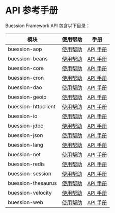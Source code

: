 # API 参考手册


Buession Framework API 包含以下目录：


|  模块                | 使用帮助                         | 手册                                                                         |
|  ----                | ----                           | ----                                 										   |
| buession-aop         | [使用帮助](aop/index.md)        | [API 手册](https://javadoc.io/static/com.buession/buession-aop/2.1.0/)        |
| buession-beans       | [使用帮助](beans/index.md)      | [API 手册](https://javadoc.io/static/com.buession/buession-bean/2.1.0/)       |
| buession-core        | [使用帮助](core/index.md)       | [API 手册](https://javadoc.io/static/com.buession/buession-core/2.1.0/)       |
| buession-cron        | [使用帮助](cron/index.md)       | [API 手册](https://javadoc.io/static/com.buession/buession-cron/2.1.0/)       |
| buession-dao         | [使用帮助](dao/index.md)        | [API 手册](https://javadoc.io/static/com.buession/buession-dao/2.1.0/)        |
| buession-geoip       | [使用帮助](geoip/index.md)      | [API 手册](https://javadoc.io/static/com.buession/buession-geoip/2.1.0/)      |
| buession-httpclient  | [使用帮助](httpclient/index.md) | [API 手册](https://javadoc.io/static/com.buession/buession-httpclient/2.1.0/) |
| buession-io          | [使用帮助](io/index.md)         | [API 手册](https://javadoc.io/static/com.buession/buession-io/2.1.0/)         |
| buession-jdbc        | [使用帮助](jdbc/index.md)       | [API 手册](https://javadoc.io/static/com.buession/buession-jdbc/2.1.0/)       |
| buession-json        | [使用帮助](json/index.md)       | [API 手册](https://javadoc.io/static/com.buession/buession-json/2.1.0/)       |
| buession-lang        | [使用帮助](lang/index.md)       | [API 手册](https://javadoc.io/static/com.buession/buession-lang/2.1.0/)       |
| buession-net         | [使用帮助](net/index.md)        | [API 手册](https://javadoc.io/static/com.buession/buession-net/2.1.0/)        |
| buession-redis       | [使用帮助](redis/index.md)      | [API 手册](https://javadoc.io/static/com.buession/buession-redis/2.1.0/)      |
| buession-session     | [使用帮助](session/index.md)    | [API 手册](https://javadoc.io/static/com.buession/buession-session/2.1.0/)    |
| buession-thesaurus   | [使用帮助](thesaurus/index.md)  | [API 手册](https://javadoc.io/static/com.buession/buession-thesaurus/2.1.0/)  |
| buession-velocity    | [使用帮助](velocity/index.md)   | [API 手册](https://javadoc.io/static/com.buession/buession-velocity/2.1.0/)   |
| buession-web         | [使用帮助](web/index.md)        | [API 手册](https://javadoc.io/static/com.buession/buession-web/2.1.0/)        |